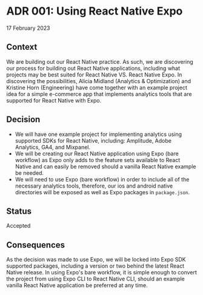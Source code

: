 # ADR 001: Using React Native Expo

17 February 2023

## Context

We are building out our React Native practice. As such, we are discovering our process for building out React Native applications, including what projects may be best suited for React Native VS. React Native Expo. In discovering the possibilities, Alicia Midland (Analytics & Optimization) and Kristine Horn (Engineering) have come together with an example project idea for a simple e-commerce app that implements analytics tools that are supported for React Native with Expo.

## Decision

- We will have one example project for implementing analytics using supported SDKs for React Native, including: Amplitude, Adobe Analytics, GA4, and Mixpanel.
- We will be creating our React Native application using Expo (bare workflow) as Expo only adds to the feature sets available to React Native and can easily be removed should a vanilla React Native example be needed.
- We will need to use Expo (bare workflow) in order to include all of the necessary analytics tools, therefore, our ios and android native directories will be exposed as well as Expo packages in `package.json`.

## Status

Accepted

## Consequences

As the decision was made to use Expo, we will be locked into Expo SDK supported packages, including a version or two behind the latest React Native release. In using Expo's bare workflow, it is simple enough to convert the project from using Expo CLI to React Native CLI, should an example vanilla React Native application be preferred at any time.
